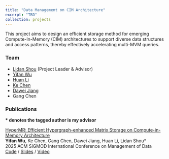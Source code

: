 ```yaml
---
title: "Data Management on CIM Architecture"
excerpt: "TBD"
collection: projects
---
```


This project aims to design an efficient storage method for emerging Compute-In-Memory (CIM) architectures to support diverse data structures and access patterns, thereby effectively accelerating multi-MVM queries.

### Team
- [Lidan Shou](https://scholar.google.com/citations?user=0OlITuIAAAAJ) (Project Leader & Advisor)
- [Yifan Wu](https://scholar.google.com/citations?user=l2GmQnQAAAAJ)
- [Huan Li](https://longaspire.github.io/)
- [Ke Chen](https://scholar.google.com/citations?user=cqfBLecAAAAJ)
- [Dawei Jiang](https://scholar.google.com/citations?user=Y2MvjeMAAAAJ)
- Gang Chen

### Publications
**\* denotes the tagged author is my advisor**

[HyperMR: Efficient Hypergraph-enhanced Matrix Storage on Compute-in-Memory Architecture](https://onefanwu.github.io/)  
**Yifan Wu**, Ke Chen, Gang Chen, Dawei Jiang, Huan Li, Lidan Shou*  
2025 ACM SIGMOD International Conference on Management of Data    
[Code](https://onefanwu.github.io/) / [Slides](https://onefanwu.github.io/) / [Video](https://onefanwu.github.io/)

<!-- ### Patents -->
